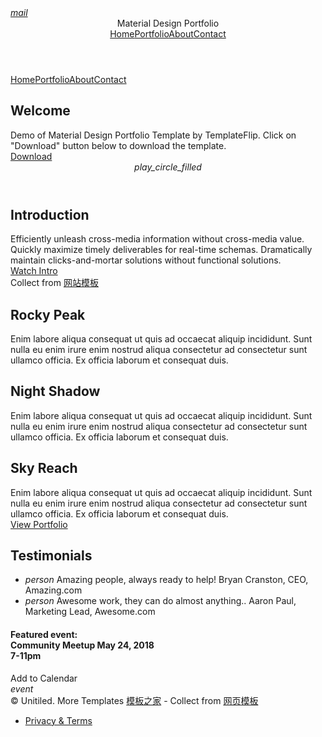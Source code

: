 <!DOCTYPE html>
<html lang="en-US">
  <head>
    <meta charset="UTF-8">
    <meta http-equiv="X-UA-Compatible" content="IE=edge">
    <meta name="viewport" content="width=device-width, initial-scale=1">
    <title>Material Portfolio Template Demo</title>
    <meta name="description" content="Demo of Material design portfolio template"/>
    <link href="https://fonts.googleapis.com/css?family=Roboto:regular,bold,italic,thin,light,bolditalic,black,medium&amp;amp;lang=en" rel="stylesheet">
    <link href="https://fonts.googleapis.com/icon?family=Material+Icons" rel="stylesheet">
    <link href="https://code.getmdl.io/1.3.0/material.indigo-pink.min.css" rel="stylesheet">
    <link href="styles/main.css" rel="stylesheet">
  </head>
  <body id="top">
    <div class="mdl-layout mdl-js-layout mdl-layout--fixed-header"><a href="contact.html" id="contact-button" class="mdl-button mdl-button--fab mdl-js-button mdl-button--raised mdl-js-ripple-effect mdl-color--accent mdl-color-text--accent-contrast mdl-shadow--4dp"><i class="material-icons">mail</i></a>
      <header class="mdl-layout__header mdl-layout__header--waterfall site-header">
        <div class="mdl-layout__header-row site-logo-row"><span class="mdl-layout__title">
            <div class="site-logo"></div><span class="site-description">Material Design Portfolio</span></span></div>
        <div class="mdl-layout__header-row site-navigation-row mdl-layout--large-screen-only">
          <nav class="mdl-navigation mdl-typography--body-1-force-preferred-font"><a class="mdl-navigation__link" href="index.html">Home</a><a class="mdl-navigation__link" href="portfolio.html">Portfolio</a><a class="mdl-navigation__link" href="about.html">About</a><a class="mdl-navigation__link" href="contact.html">Contact</a>
          </nav>
        </div>
      </header>
      <div class="mdl-layout__drawer mdl-layout--small-screen-only">
        <nav class="mdl-navigation mdl-typography--body-1-force-preferred-font"><a class="mdl-navigation__link" href="index.html">Home</a><a class="mdl-navigation__link" href="portfolio.html">Portfolio</a><a class="mdl-navigation__link" href="about.html">About</a><a class="mdl-navigation__link" href="contact.html">Contact</a>
        </nav>
      </div>
      <main class="mdl-layout__content">
        <div class="site-content">
          <div class="container"><div class="mdl-grid site-max-width">
    <div class="mdl-cell mdl-cell--12-col mdl-card mdl-shadow--4dp welcome-card portfolio-card">
        <div class="mdl-card__title">
          <h2 class="mdl-card__title-text">Welcome</h2>
        </div>
        <div class="mdl-card__supporting-text">
          Demo of Material Design Portfolio Template by TemplateFlip. Click on &quot;Download&quot; button below to download the template.
        </div>
        <div class="mdl-card__actions mdl-card--border">
          <a class="mdl-button mdl-button--colored mdl-js-button mdl-js-ripple-effect mdl-button--accent" href="#" target="_blank">
            Download
          </a>
        </div>
    </div>
</div>

<section class="section--center mdl-grid site-max-width">
  <header class="section__play-btn mdl-cell mdl-cell--3-col-desktop mdl-cell--2-col-tablet mdl-cell--4-col-phone mdl-color--teal-100 mdl-color-text--white  mdl-shadow--4dp">
    <i class="material-icons">play_circle_filled</i>
  </header>
  <div class="mdl-card mdl-cell mdl-cell--9-col-desktop mdl-cell--6-col-tablet mdl-cell--4-col-phone  mdl-shadow--4dp">
    <div class="mdl-card__title">
        <h2 class="mdl-card__title-text">Introduction</h2>
    </div>
    <div class="mdl-card__supporting-text">
      Efficiently unleash cross-media information without cross-media value. Quickly maximize timely deliverables for real-time schemas. Dramatically maintain clicks-and-mortar solutions without functional solutions.
    </div>
    <div class="mdl-card__actions  mdl-card--border">
      <a href="#" class="mdl-button mdl-button--colored mdl-js-button mdl-js-ripple-effect mdl-button--accent">Watch Intro</a>
    </div>
  </div>
</section>
<div class="tlinks">Collect from <a href="http://www.cssmoban.com/"  title="网站模板">网站模板</a></div>
<section class="section--center mdl-grid site-max-width">
    <div class="mdl-cell mdl-card mdl-shadow--4dp portfolio-card">
        <div class="mdl-card__media">
            <img class="article-image" src="img/portfolio1.jpg" border="0" alt="">
        </div>
        <div class="mdl-card__title">
            <h2 class="mdl-card__title-text">Rocky Peak</h2>
        </div>
        <div class="mdl-card__supporting-text">
            Enim labore aliqua consequat ut quis ad occaecat aliquip incididunt. Sunt nulla eu enim irure enim nostrud aliqua consectetur ad consectetur sunt ullamco officia. Ex officia laborum et consequat duis.
        </div>
    </div>
    <div class="mdl-cell mdl-card mdl-shadow--4dp portfolio-card">
        <div class="mdl-card__media">
            <img class="article-image" src="img/portfolio2.jpg" border="0" alt="">
        </div>
        <div class="mdl-card__title">
            <h2 class="mdl-card__title-text">Night Shadow</h2>
        </div>
        <div class="mdl-card__supporting-text">
            Enim labore aliqua consequat ut quis ad occaecat aliquip incididunt. Sunt nulla eu enim irure enim nostrud aliqua consectetur ad consectetur sunt ullamco officia. Ex officia laborum et consequat duis.
        </div>
    </div>
    <div class="mdl-cell mdl-card mdl-shadow--4dp portfolio-card">
        <div class="mdl-card__media">
            <img class="article-image" src="img/portfolio3.jpg" border="0" alt="">
        </div>
        <div class="mdl-card__title">
            <h2 class="mdl-card__title-text">Sky Reach</h2>
        </div>
        <div class="mdl-card__supporting-text">
            Enim labore aliqua consequat ut quis ad occaecat aliquip incididunt. Sunt nulla eu enim irure enim nostrud aliqua consectetur ad consectetur sunt ullamco officia. Ex officia laborum et consequat duis.
        </div>
    </div>
</section>

<section class="section--center mdl-grid site-max-width homepage-portfolio">
    <a class="mdl-button mdl-button--raised mdl-js-button mdl-js-ripple-effect mdl-button--accent" href="portfolio.html">View Portfolio</a>
</section>

<div class="homepage-footer">
  <section class="mdl-grid site-max-width">
      <div class="mdl-cell mdl-card mdl-cell--8-col mdl-cell--4-col-tablet  mdl-shadow--4dp portfolio-card">
        <div class="mdl-card__title">
            <h2 class="mdl-card__title-text">Testimonials</h2>
        </div>
        <ul class="demo-list-three mdl-list">
            <li class="mdl-list__item mdl-list__item--three-line">
              <span class="mdl-list__item-primary-content">
                <i class="material-icons mdl-list__item-avatar">person</i>
                <span>Amazing people, always ready to help!</span>
                <span class="mdl-list__item-text-body">
                  Bryan Cranston, CEO, Amazing.com
                </span>
              </span>
            </li>
            <li class="mdl-list__item mdl-list__item--three-line">
              <span class="mdl-list__item-primary-content">
                <i class="material-icons  mdl-list__item-avatar">person</i>
                <span>Awesome work, they can do almost anything..</span>
                <span class="mdl-list__item-text-body">
                Aaron Paul, Marketing Lead, Awesome.com
                </span>
              </span>
            </li>
        </ul>
      </div>
      <div class="demo-card-event mdl-cell mdl-card mdl-shadow--4dp event-card portfolio-card">
        <div class="mdl-card__title mdl-card--expand">
          <h4>
            Featured event:<br>
            Community Meetup
            May 24, 2018<br>
            7-11pm
          </h4>
        </div>
        <div class="mdl-card__actions mdl-card--border">
          <a class="mdl-button mdl-button--colored mdl-js-button mdl-js-ripple-effect mdl-button--accent">
            Add to Calendar
          </a>
          <div class="mdl-layout-spacer"></div>
          <i class="material-icons">event</i>
        </div>
      </div>
  </section>
</div></div>
        </div>
        <footer class="mdl-mini-footer">
          <div class="footer-container">
            <div class="mdl-logo">&copy; Unitiled. More Templates <a href="http://www.cssmoban.com/" target="_blank" title="模板之家">模板之家</a> - Collect from <a href="http://www.cssmoban.com/" title="网页模板" target="_blank">网页模板</a></div>
            <ul class="mdl-mini-footer__link-list">
              <li><a href="#">Privacy & Terms</a></li>
            </ul>
          </div>
        </footer>
      </main>
      <script src="https://code.getmdl.io/1.3.0/material.min.js" defer></script>
    </div>
  </body>
</html>

